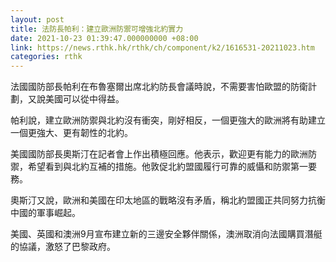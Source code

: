 ```yaml
---
layout: post
title: 法防長帕利：建立歐洲防禦可增強北約實力
date: 2021-10-23 01:39:47.000000000 +08:00
link: https://news.rthk.hk/rthk/ch/component/k2/1616531-20211023.htm
categories: rthk
---
```


法國國防部長帕利在布魯塞爾出席北約防長會議時說，不需要害怕歐盟的防衛計劃，又說美國可以從中得益。

帕利說，建立歐洲防禦與北約沒有衝突，剛好相反，一個更強大的歐洲將有助建立一個更強大、更有韌性的北約。

美國國防部長奧斯汀在記者會上作出積極回應。他表示，歡迎更有能力的歐洲防禦，希望看到與北約互補的措施。他敦促北約盟國履行可靠的威懾和防禦第一要務。

奧斯汀又說，歐洲和美國在印太地區的戰略沒有矛盾，稱北約盟國正共同努力抗衡中國的軍事崛起。

美國、英國和澳洲9月宣布建立新的三邊安全夥伴關係，澳洲取消向法國購買潛艇的協議，激怒了巴黎政府。
